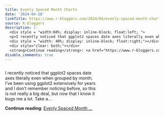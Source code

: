 ```yaml
---
title: Evenly Spaced Month Charts
date: '2024-04-28'
linkTitle: https://www.r-bloggers.com/2024/04/evenly-spaced-month-charts/
source: R-bloggers
description: |-
  <div style = "width:60%; display: inline-block; float:left; ">
  <p>I recently noticed that ggplot2 spaces date axes literally even when grouped by month. I’ve been using ggplot2 extensively for years and I don’t remember noticing before, so this is not really a big deal, but now that I know it bugs me a lot. Take a...</p></div>
  <div style = "width: 40%; display: inline-block; float:right;"></div>
  <div style="clear: both;"></div>
  <strong>Continue reading</strong>: <a href="https://www.r-bloggers.com/2024/04/evenly-spaced-month-charts/">Evenly Spaced Month ...
disable_comments: true
---
```

<div style = "width:60%; display: inline-block; float:left; ">
<p>I recently noticed that ggplot2 spaces date axes literally even when grouped by month. I’ve been using ggplot2 extensively for years and I don’t remember noticing before, so this is not really a big deal, but now that I know it bugs me a lot. Take a...</p></div>
<div style = "width: 40%; display: inline-block; float:right;"></div>
<div style="clear: both;"></div>
<strong>Continue reading</strong>: <a href="https://www.r-bloggers.com/2024/04/evenly-spaced-month-charts/">Evenly Spaced Month ...